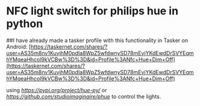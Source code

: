 # NFC light switch for philips hue in python
##I have already made a tasker profile with this functionality in Tasker on Android: [https://taskernet.com/shares/?user=AS35m8nv1KuvjhM0pdla8WpZ5wfdwnySD78mEvjYKdEwdDrSVYEqmhYMqeaHhcol9kVCBw%3D%3D&id=Profile%3ANfc+Hue+Dim+Off](https://taskernet.com/shares/?user=AS35m8nv1KuvjhM0pdla8WpZ5wfdwnySD78mEvjYKdEwdDrSVYEqmhYMqeaHhcol9kVCBw%3D%3D&id=Profile%3ANfc+Hue+Dim+Off)

using *https://pypi.org/project/hue-py/* or *https://github.com/studioimaginaire/phue* to control the lights.

